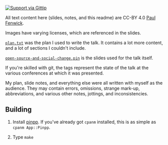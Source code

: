 [![Support via Gittip](https://rawgithub.com/twolfson/gittip-badge/0.1.0/dist/gittip.png)](https://www.gittip.com/pjf/)

All text content here (slides, notes, and this readme) are CC-BY 4.0
[Paul Fenwick](http://pjf.id.au/).

Images have varying licenses, which are referenced in the slides.

[`plan.txt`](https://github.com/pjf/open-source-and-social-change/blob/master/plan.txt) was the plan I used to write the talk. It contains a lot more content, and a lot of sections I couldn't include.

[`open-source-and-social-change.pin`](https://github.com/pjf/open-source-and-social-change/blob/master/open-source-and-social-change.pin) is the slides used for the talk itself.

If you're skilled with git, the tags represent the state of the talk at the various conferences at which it was presented.

My plan, slide notes, and everything else were all written with myself as the audience. They may contain errors, omissions, strange mark-up, abbreviations, and various other notes, jottings, and inconsistencies.

## Building

1. Install [pinpp](https://metacpan.org/pod/distribution/App-Pinpp/bin/pinpp). If you've already got `cpanm` installed, this is as simple as `cpanm App::Pinpp`.

1. Type `make`

